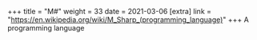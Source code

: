 +++
title = "M#"
weight = 33
date = 2021-03-06
[extra]
link = "https://en.wikipedia.org/wiki/M_Sharp_(programming_language)"
+++
A programming language

